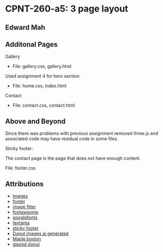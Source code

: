 # CPNT-260-a5: 3 page layout

## Edward Mah

## Additonal Pages
Gallery
- File: gallery.css, gallery.html

Used assignment 4 for hero section.
- File: home.css, index.html

Contact
- File: contact.css, contact.html

## Above and Beyond
Since there was problems with previous assignment removed three.js and associated code may have residual code in some files.

Sticky footer:

The contact page is the page that does not have enough content.

File: footer.css

## Attributions

- [Images](https://www.midjourney.com/app/)
- [footer](https://www.w3schools.com/howto/howto_css_fixed_footer.asp)
- [image filter](https://www.tutorialspoint.com/how-to-darken-an-image-using-css)
- [fontawsome](https://fontawesome.com/)
- [googlefonts](https://fonts.google.com/?query=gabar)
- [textarea](https://developer.mozilla.org/en-US/docs/Web/HTML/Element/textarea)
- [sticky footer](https://developer.mozilla.org/en-US/docs/Web/CSS/Layout_cookbook/Sticky_footers)
- [Donut images ai generated](https://www.midjourney.com/app/)
- [Maple boston](https://www.google.com/url?sa=i&url=https%3A%2F%2Ftimhortons.co.th%2Fproduct%2Fmaple-cream-donut%2F&psig=AOvVaw1WEMiOn6Nh_TIfIfONz6RL&ust=1696999933964000&source=images&cd=vfe&opi=89978449&ved=0CBEQjRxqFwoTCMCGg7DX6oEDFQAAAAAdAAAAABAE)
- [glazed donut](https://www.google.com/url?sa=i&url=https%3A%2F%2Fdribbble.com%2Fsearch%2Fdonut-png&psig=AOvVaw2NXMGpGwDeKxev1mMMTzQC&ust=1697000233363000&source=images&cd=vfe&opi=89978449&ved=0CBEQjRxqFwoTCIin5L7Y6oEDFQAAAAAdAAAAABAX)
